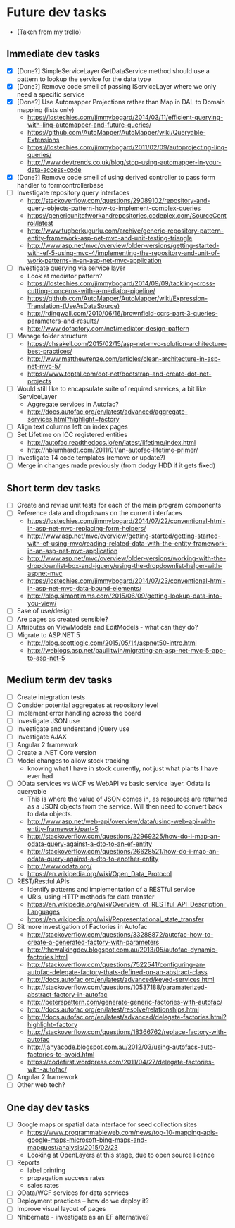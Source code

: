 # Future dev tasks
- (Taken from my trello)
## Immediate dev tasks
- [x] [Done?] SimpleServiceLayer GetDataService<T> method should use a pattern to lookup the service for the data type
- [x] [Done?] Remove code smell of passing IServiceLayer where we only need a specific service
- [x] [Done?] Use Automapper Projections rather than Map in DAL to Domain mapping (lists only)
    - https://lostechies.com/jimmybogard/2014/03/11/efficient-querying-with-linq-automapper-and-future-queries/
    - https://github.com/AutoMapper/AutoMapper/wiki/Queryable-Extensions
    - https://lostechies.com/jimmybogard/2011/02/09/autoprojecting-linq-queries/
    - http://www.devtrends.co.uk/blog/stop-using-automapper-in-your-data-access-code
- [x] [Done?] Remove code smell of using derived controller to pass form handler to formcontrollerbase
- [ ] Investigate repository query interfaces
    - http://stackoverflow.com/questions/29089102/repository-and-query-objects-pattern-how-to-implement-complex-queries
    - https://genericunitofworkandrepositories.codeplex.com/SourceControl/latest
    - http://www.tugberkugurlu.com/archive/generic-repository-pattern-entity-framework-asp-net-mvc-and-unit-testing-triangle
    - http://www.asp.net/mvc/overview/older-versions/getting-started-with-ef-5-using-mvc-4/implementing-the-repository-and-unit-of-work-patterns-in-an-asp-net-mvc-application
- [ ] Investigate querying via service layer 
    - Look at mediator pattern?
    - https://lostechies.com/jimmybogard/2014/09/09/tackling-cross-cutting-concerns-with-a-mediator-pipeline/
    - https://github.com/AutoMapper/AutoMapper/wiki/Expression-Translation-(UseAsDataSource)
    - http://rdingwall.com/2010/06/16/brownfield-cqrs-part-3-queries-parameters-and-results/
    - http://www.dofactory.com/net/mediator-design-pattern
- [ ] Manage folder structure
    - https://chsakell.com/2015/02/15/asp-net-mvc-solution-architecture-best-practices/
    - http://www.matthewrenze.com/articles/clean-architecture-in-asp-net-mvc-5/
	- https://www.toptal.com/dot-net/bootstrap-and-create-dot-net-projects
- [ ] Would still like to encapsulate suite of required services, a bit like IServiceLayer
    - Aggregate services in Autofac?
    - http://docs.autofac.org/en/latest/advanced/aggregate-services.html?highlight=factory
- [ ] Align text columns left on index pages
- [ ] Set Lifetime on IOC registered entities
    - http://autofac.readthedocs.io/en/latest/lifetime/index.html
    - http://nblumhardt.com/2011/01/an-autofac-lifetime-primer/
- [ ] Investigate T4 code templates (remove or update?)
- [ ] Merge in changes made previously (from dodgy HDD if it gets fixed)

## Short term dev tasks
- [ ] Create and revise unit tests for each of the main program components
- [ ] Reference data and dropdowns on the current interfaces
    - https://lostechies.com/jimmybogard/2014/07/22/conventional-html-in-asp-net-mvc-replacing-form-helpers/
    - http://www.asp.net/mvc/overview/getting-started/getting-started-with-ef-using-mvc/reading-related-data-with-the-entity-framework-in-an-asp-net-mvc-application
    - http://www.asp.net/mvc/overview/older-versions/working-with-the-dropdownlist-box-and-jquery/using-the-dropdownlist-helper-with-aspnet-mvc
    - https://lostechies.com/jimmybogard/2014/07/23/conventional-html-in-asp-net-mvc-data-bound-elements/
    - http://blog.simontimms.com/2015/06/09/getting-lookup-data-into-you-view/
- [ ] Ease of use/design
- [ ] Are pages as created sensible?
- [ ] Attributes on ViewModels and EditModels - what can they do?
- [ ] Migrate to ASP.NET 5
    - http://blog.scottlogic.com/2015/05/14/aspnet50-intro.html
    - http://weblogs.asp.net/paullitwin/migrating-an-asp-net-mvc-5-app-to-asp-net-5

## Medium term dev tasks
- [ ] Create integration tests
- [ ] Consider potential aggregates at repository level
- [ ] Implement error handling across the board
- [ ] Investigate JSON use
- [ ] Investigate and understand jQuery use
- [ ] Investigate AJAX
- [ ] Angular 2 framework
- [ ] Create a .NET Core version
- [ ] Model changes to allow stock tracking
    - knowing what I have in stock currently, not just what plants I have ever had
- [ ] OData services vs WCF vs WebAPI vs basic service layer. Odata is queryable
    - This is where the value of JSON comes in, as resources are returned as a JSON objects from the service. Will then need to convert back to data objects.
    - http://www.asp.net/web-api/overview/data/using-web-api-with-entity-framework/part-5
    - http://stackoverflow.com/questions/22969225/how-do-i-map-an-odata-query-against-a-dto-to-an-ef-entity
    - http://stackoverflow.com/questions/26628521/how-do-i-map-an-odata-query-against-a-dto-to-another-entity
    - http://www.odata.org/
    - https://en.wikipedia.org/wiki/Open_Data_Protocol
- [ ] REST/Restful APIs
    - Identify patterns and implementation of a RESTful service 
    - URIs, using HTTP methods for data transfer
    - https://en.wikipedia.org/wiki/Overview_of_RESTful_API_Description_Languages
    - https://en.wikipedia.org/wiki/Representational_state_transfer
- [ ] Bit more investigation of Factories in Autofac
    - http://stackoverflow.com/questions/33288872/autofac-how-to-create-a-generated-factory-with-parameters
    - http://thewalkingdev.blogspot.com.au/2013/05/autofac-dynamic-factories.html
    - http://stackoverflow.com/questions/7522541/configuring-an-autofac-delegate-factory-thats-defined-on-an-abstract-class
    - http://docs.autofac.org/en/latest/advanced/keyed-services.html
    - http://stackoverflow.com/questions/10537188/paramaterized-abstract-factory-in-autofac
    - http://peterspattern.com/generate-generic-factories-with-autofac/
    - http://docs.autofac.org/en/latest/resolve/relationships.html
    - http://docs.autofac.org/en/latest/advanced/delegate-factories.html?highlight=factory
    - http://stackoverflow.com/questions/18366762/replace-factory-with-autofac
    - http://jahyacode.blogspot.com.au/2012/03/using-autofacs-auto-factories-to-avoid.html
    - https://codefirst.wordpress.com/2011/04/27/delegate-factories-with-autofac/
- [ ] Angular 2 framework
- [ ] Other web tech?
    
## One day dev tasks
- [ ] Google maps or spatial data interface for seed collection sites
    - https://www.programmableweb.com/news/top-10-mapping-apis-google-maps-microsoft-bing-maps-and-mapquest/analysis/2015/02/23
    - Looking at OpenLayers at this stage, due to open source licence
- [ ] Reports  
    - label printing 
    - propagation success rates 
    - sales rates
- [ ] OData/WCF services for data services
- [ ] Deployment practices – how do we deploy it?
- [ ] Improve visual layout of pages
- [ ] Nhibernate - investigate as an EF alternative?
